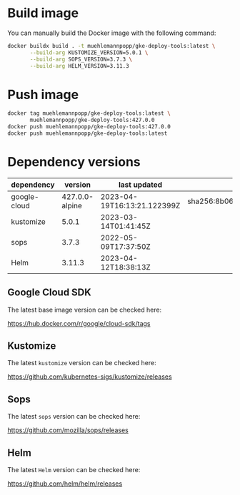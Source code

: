 # Build image

You can manually build the Docker image with the following command:

```bash
docker buildx build . -t muehlemannpopp/gke-deploy-tools:latest \
       --build-arg KUSTOMIZE_VERSION=5.0.1 \
       --build-arg SOPS_VERSION=3.7.3 \
       --build-arg HELM_VERSION=3.11.3
```

# Push image

```bash
docker tag muehlemannpopp/gke-deploy-tools:latest \
       muehlemannpopp/gke-deploy-tools:427.0.0
docker push muehlemannpopp/gke-deploy-tools:427.0.0
docker push muehlemannpopp/gke-deploy-tools:latest
```


# Dependency versions

| dependency   | version        | last updated               | digest                                                                  |
|------------ |-------------- |-------------------------- |----------------------------------------------------------------------- |
| google-cloud | 427.0.0-alpine | 2023-04-19T16:13:21.122399Z | sha256:8b063cb58baca42b0eeac6825680a03b71a4841e45f3cad861bd854814e614e5 |
| kustomize    | 5.0.1 | 2023-03-14T01:41:45Z |                                                                         |
| sops         | 3.7.3          | 2022-05-09T17:37:50Z       |                                                                         |
| Helm         | 3.11.3         | 2023-04-12T18:38:13Z       |                                                                         |


## Google Cloud SDK

The latest base image version can be checked here:

<https://hub.docker.com/r/google/cloud-sdk/tags>


## Kustomize

The latest `kustomize` version can be checked here:

<https://github.com/kubernetes-sigs/kustomize/releases>


## Sops

The latest `sops` version can be checked here:

<https://github.com/mozilla/sops/releases>


## Helm

The latest `Helm` version can be checked here:

<https://github.com/helm/helm/releases>
